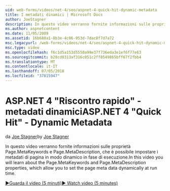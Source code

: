 ```yaml
---
uid: web-forms/videos/net-4/seo/aspnet-4-quick-hit-dynamic-metadata
title: I metadati dinamici | Microsoft Docs
author: JoeStagner
description: In questo video verranno fornite informazioni sulle proprietà Page.MetaKeywords e Page.MetaDescription, che consentono di impostare dinamicamente i metadati di pagina all'esecuzione ti...
ms.author: aspnetcontent
ms.date: 11/05/2009
ms.assetid: 16b680a1-8b3e-4c06-953d-7dac8f7d7a72
msc.legacyurl: /web-forms/videos/net-4/seo/aspnet-4-quick-hit-dynamic-metadata
msc.type: video
ms.openlocfilehash: f6c1d5a153d5550a99e37f736eda3e1ef6f77e63
ms.sourcegitcommit: b28cd0313af316c051c2ff8549865bff67f2fbb4
ms.translationtype: MT
ms.contentlocale: it-IT
ms.lasthandoff: 07/05/2018
ms.locfileid: "37815947"
---
```

<a name="aspnet-4-quick-hit---dynamic-metadata"></a><span data-ttu-id="19c0a-103">ASP.NET 4 "Riscontro rapido" - metadati dinamici</span><span class="sxs-lookup"><span data-stu-id="19c0a-103">ASP.NET 4 "Quick Hit" - Dynamic Metadata</span></span>
====================
<span data-ttu-id="19c0a-104">da [Joe Stagner](https://github.com/JoeStagner)</span><span class="sxs-lookup"><span data-stu-id="19c0a-104">by [Joe Stagner](https://github.com/JoeStagner)</span></span>

<span data-ttu-id="19c0a-105">In questo video verranno fornite informazioni sulle proprietà Page.MetaKeywords e Page.MetaDescription, che è possibile impostare i metadati di pagina in modo dinamico in fase di esecuzione.</span><span class="sxs-lookup"><span data-stu-id="19c0a-105">In this video you will learn about the Page.MetaKeywords and Page.MetaDescription properties, which allow you to set the page meta data dynamically at run time.</span></span> 

[<span data-ttu-id="19c0a-106">&#9654;Guarda il video (5 minuti)</span><span class="sxs-lookup"><span data-stu-id="19c0a-106">&#9654; Watch video (5 minutes)</span></span>](https://channel9.msdn.com/Blogs/ASP-NET-Site-Videos/aspnet-4-quick-hit-dynamic-metadata)
